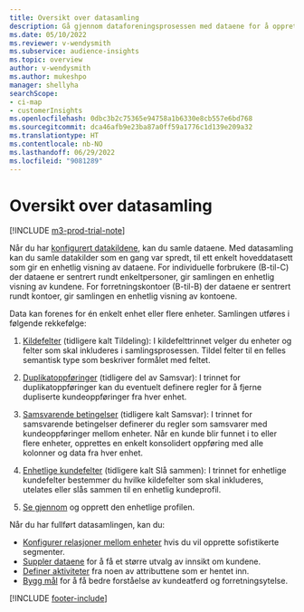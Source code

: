 ```yaml
---
title: Oversikt over datasamling
description: Gå gjennom dataforeningsprosessen med dataene for å opprette ett datasett med enhetlige kundeprofiler.
ms.date: 05/10/2022
ms.reviewer: v-wendysmith
ms.subservice: audience-insights
ms.topic: overview
author: v-wendysmith
ms.author: mukeshpo
manager: shellyha
searchScope:
- ci-map
- customerInsights
ms.openlocfilehash: 0dbc3b2c75365e94758a1b6330e8cb557e6bd768
ms.sourcegitcommit: dca46afb9e23ba87a0ff59a1776c1d139e209a32
ms.translationtype: HT
ms.contentlocale: nb-NO
ms.lasthandoff: 06/29/2022
ms.locfileid: "9081289"
---
```

# <a name="data-unification-overview"></a>Oversikt over datasamling

[!INCLUDE [m3-prod-trial-note](includes/m3-prod-trial-note.md)]

Når du har [konfigurert datakildene](data-sources.md), kan du samle dataene. Med datasamling kan du samle datakilder som en gang var spredt, til ett enkelt hoveddatasett som gir en enhetlig visning av dataene. For individuelle forbrukere (B-til-C) der dataene er sentrert rundt enkeltpersoner, gir samlingen en enhetlig visning av kundene. For forretningskontoer (B-til-B) der dataene er sentrert rundt kontoer, gir samlingen en enhetlig visning av kontoene.

Data kan forenes for én enkelt enhet eller flere enheter. Samlingen utføres i følgende rekkefølge:

1. [Kildefelter](map-entities.md) (tidligere kalt Tildeling): I kildefelttrinnet velger du enheter og felter som skal inkluderes i samlingsprosessen. Tildel felter til en felles semantisk type som beskriver formålet med feltet.

1. [Duplikatoppføringer](remove-duplicates.md) (tidligere del av Samsvar): I trinnet for duplikatoppføringer kan du eventuelt definere regler for å fjerne dupliserte kundeoppføringer fra hver enhet.

1. [Samsvarende betingelser](match-entities.md) (tidligere kalt Samsvar): I trinnet for samsvarende betingelser definerer du regler som samsvarer med kundeoppføringer mellom enheter. Når en kunde blir funnet i to eller flere enheter, opprettes en enkelt konsolidert oppføring med alle kolonner og data fra hver enhet.

1. [Enhetlige kundefelter](merge-entities.md) (tidligere kalt Slå sammen): I trinnet for enhetlige kundefelter bestemmer du hvilke kildefelter som skal inkluderes, utelates eller slås sammen til en enhetlig kundeprofil.  

1. [Se gjennom](review-unification.md) og opprett den enhetlige profilen.

Når du har fullført datasamlingen, kan du:

- [Konfigurer relasjoner mellom enheter](relationships.md) hvis du vil opprette sofistikerte segmenter.
- [Suppler dataene](enrichment-hub.md) for å få et større utvalg av innsikt om kundene.
- [Definer aktiviteter](activities.md) fra noen av attributtene som er hentet inn.
- [Bygg mål](measures.md) for å få bedre forståelse av kundeatferd og forretningsytelse.

[!INCLUDE [footer-include](includes/footer-banner.md)]
